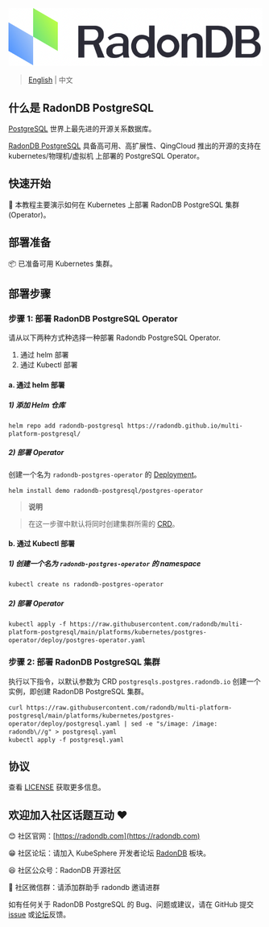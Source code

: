 ![LOGO](.document/images/logo_radondb.png)
 
> [English](README.md) | 中文

## 什么是 RadonDB PostgreSQL

[PostgreSQL](https://www.postgresql.org/) 世界上最先进的开源关系数据库。

[RadonDB PostgreSQL](https://github.com/radondb/multi-platform-postgresql) 具备高可用、高扩展性、QingCloud 推出的开源的支持在 kubernetes/物理机/虚拟机 上部署的 PostgreSQL Operator。

## 快速开始

👀 本教程主要演示如何在 Kubernetes 上部署 RadonDB PostgreSQL 集群(Operator)。

## 部署准备

📦 已准备可用 Kubernetes 集群。

## 部署步骤

### 步骤 1: 部署 RadonDB PostgreSQL Operator

请从以下两种方式种选择一种部署 Radondb PostgreSQL Operator.
1. 通过 helm 部署
2. 通过 Kubectl 部署

#### a. 通过 helm 部署

##### 1) 添加 Helm 仓库

```plain
helm repo add radondb-postgresql https://radondb.github.io/multi-platform-postgresql/
```

##### 2) 部署 Operator

创建一个名为 `radondb-postgres-operator` 的 [Deployment](https://kubernetes.io/docs/concepts/workloads/controllers/deployment/)。

```plain
helm install demo radondb-postgresql/postgres-operator
```
> **说明**

> 在这一步骤中默认将同时创建集群所需的 [CRD](https://kubernetes.io/zh/docs/concepts/extend-kubernetes/api-extension/custom-resources/)。 

#### b. 通过 Kubectl 部署

##### 1) 创建一个名为 `radondb-postgres-operator` 的 namespace

```plain
kubectl create ns radondb-postgres-operator
```

##### 2) 部署 Operator

```plain
kubectl apply -f https://raw.githubusercontent.com/radondb/multi-platform-postgresql/main/platforms/kubernetes/postgres-operator/deploy/postgres-operator.yaml
```

### 步骤 2: 部署 RadonDB PostgreSQL 集群

执行以下指令，以默认参数为 CRD `postgresqls.postgres.radondb.io` 创建一个实例，即创建 RadonDB PostgreSQL 集群。

```plain
curl https://raw.githubusercontent.com/radondb/multi-platform-postgresql/main/platforms/kubernetes/postgres-operator/deploy/postgresql.yaml | sed -e "s/image: /image: radondb\//g" > postgresql.yaml
kubectl apply -f postgresql.yaml
```

## 协议

查看 [LICENSE](License) 获取更多信息。

## 欢迎加入社区话题互动 ❤️

😊 社区官网：[https://radondb.com](https://radondb.com)

😁 社区论坛：请加入 KubeSphere 开发者论坛 [RadonDB](https://kubesphere.com.cn/forum/t/RadonDB) 板块。

😆 社区公众号：RadonDB 开源社区

🦉 社区微信群：请添加群助手 radondb 邀请进群

如有任何关于 RadonDB PostgreSQL 的 Bug、问题或建议，请在 GitHub 提交 [issue](https://github.com/radondb/multi-platform-postgresql/issues) 或[论坛](https://kubesphere.com.cn/forum/t/RadonDB)反馈。

